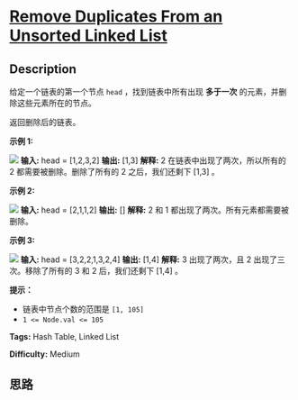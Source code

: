 # [Remove Duplicates From an Unsorted Linked List][title]

## Description

给定一个链表的第一个节点 `head` ，找到链表中所有出现 **多于一次** 的元素，并删除这些元素所在的节点。

返回删除后的链表。

**示例 1:**

![](https://assets.leetcode.com/uploads/2021/04/21/tmp-linked-list.jpg)
            **输入:** head = [1,2,3,2]    **输出:** [1,3]    **解释:** 2 在链表中出现了两次，所以所有的 2 都需要被删除。删除了所有的 2 之后，我们还剩下 [1,3] 。    

**示例 2:**

![](https://assets.leetcode.com/uploads/2021/04/21/tmp-linked-list-1.jpg)
            **输入:** head = [2,1,1,2]    **输出:** []    **解释:** 2 和 1 都出现了两次。所有元素都需要被删除。    

**示例 3:**

![](https://assets.leetcode.com/uploads/2021/04/21/tmp-linked-list-2.jpg)
            **输入:** head = [3,2,2,1,3,2,4]    **输出:** [1,4]    **解释:** 3 出现了两次，且 2 出现了三次。移除了所有的 3 和 2 后，我们还剩下 [1,4] 。    

**提示：**

  * 链表中节点个数的范围是 `[1, 105]`
  * `1 <= Node.val <= 105`


**Tags:** Hash Table, Linked List

**Difficulty:** Medium

## 思路

[title]: https://leetcode-cn.com/problems/remove-duplicates-from-an-unsorted-linked-list
